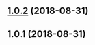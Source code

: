 <a name="1.0.2"></a>
## [1.0.2](https://github.com/n7best/webp-binary/compare/v1.0.1...v1.0.2) (2018-08-31)



<a name="1.0.1"></a>
## 1.0.1 (2018-08-31)




